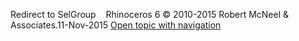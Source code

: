 ---
---

Redirect to SelGroup&#160;
&#160;
Rhinoceros 6 © 2010-2015 Robert McNeel &amp; Associates.11-Nov-2015
 [Open topic with navigation](selgroup.html) 


